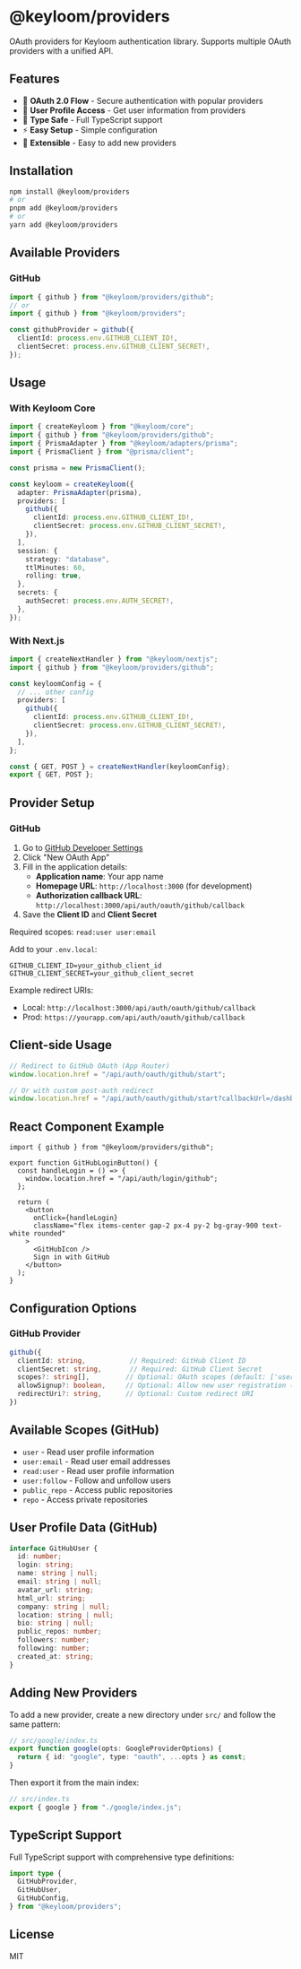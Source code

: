 # @keyloom/providers

OAuth providers for Keyloom authentication library. Supports multiple OAuth providers with a unified API.

## Features

- 🔐 **OAuth 2.0 Flow** - Secure authentication with popular providers
- 👤 **User Profile Access** - Get user information from providers
- 🎯 **Type Safe** - Full TypeScript support
- ⚡ **Easy Setup** - Simple configuration
- 🔧 **Extensible** - Easy to add new providers

## Installation

```bash
npm install @keyloom/providers
# or
pnpm add @keyloom/providers
# or
yarn add @keyloom/providers
```

## Available Providers

### GitHub

```typescript
import { github } from "@keyloom/providers/github";
// or
import { github } from "@keyloom/providers";

const githubProvider = github({
  clientId: process.env.GITHUB_CLIENT_ID!,
  clientSecret: process.env.GITHUB_CLIENT_SECRET!,
});
```

## Usage

### With Keyloom Core

```typescript
import { createKeyloom } from "@keyloom/core";
import { github } from "@keyloom/providers/github";
import { PrismaAdapter } from "@keyloom/adapters/prisma";
import { PrismaClient } from "@prisma/client";

const prisma = new PrismaClient();

const keyloom = createKeyloom({
  adapter: PrismaAdapter(prisma),
  providers: [
    github({
      clientId: process.env.GITHUB_CLIENT_ID!,
      clientSecret: process.env.GITHUB_CLIENT_SECRET!,
    }),
  ],
  session: {
    strategy: "database",
    ttlMinutes: 60,
    rolling: true,
  },
  secrets: {
    authSecret: process.env.AUTH_SECRET!,
  },
});
```

### With Next.js

```typescript
import { createNextHandler } from "@keyloom/nextjs";
import { github } from "@keyloom/providers/github";

const keyloomConfig = {
  // ... other config
  providers: [
    github({
      clientId: process.env.GITHUB_CLIENT_ID!,
      clientSecret: process.env.GITHUB_CLIENT_SECRET!,
    }),
  ],
};

const { GET, POST } = createNextHandler(keyloomConfig);
export { GET, POST };
```

## Provider Setup

### GitHub

1. Go to [GitHub Developer Settings](https://github.com/settings/developers)
2. Click "New OAuth App"
3. Fill in the application details:
   - **Application name**: Your app name
   - **Homepage URL**: `http://localhost:3000` (for development)
   - **Authorization callback URL**: `http://localhost:3000/api/auth/oauth/github/callback`
4. Save the **Client ID** and **Client Secret**

Required scopes: `read:user user:email`

Add to your `.env.local`:

```env
GITHUB_CLIENT_ID=your_github_client_id
GITHUB_CLIENT_SECRET=your_github_client_secret
```

Example redirect URIs:
- Local: `http://localhost:3000/api/auth/oauth/github/callback`
- Prod: `https://yourapp.com/api/auth/oauth/github/callback`

## Client-side Usage

```typescript
// Redirect to GitHub OAuth (App Router)
window.location.href = "/api/auth/oauth/github/start";

// Or with custom post-auth redirect
window.location.href = "/api/auth/oauth/github/start?callbackUrl=/dashboard";
```

## React Component Example

```tsx
import { github } from "@keyloom/providers/github";

export function GitHubLoginButton() {
  const handleLogin = () => {
    window.location.href = "/api/auth/login/github";
  };

  return (
    <button
      onClick={handleLogin}
      className="flex items-center gap-2 px-4 py-2 bg-gray-900 text-white rounded"
    >
      <GitHubIcon />
      Sign in with GitHub
    </button>
  );
}
```

## Configuration Options

### GitHub Provider

```typescript
github({
  clientId: string,           // Required: GitHub Client ID
  clientSecret: string,       // Required: GitHub Client Secret
  scopes?: string[],         // Optional: OAuth scopes (default: ['user:email'])
  allowSignup?: boolean,     // Optional: Allow new user registration (default: true)
  redirectUri?: string,      // Optional: Custom redirect URI
})
```

## Available Scopes (GitHub)

- `user` - Read user profile information
- `user:email` - Read user email addresses
- `read:user` - Read user profile information
- `user:follow` - Follow and unfollow users
- `public_repo` - Access public repositories
- `repo` - Access private repositories

## User Profile Data (GitHub)

```typescript
interface GitHubUser {
  id: number;
  login: string;
  name: string | null;
  email: string | null;
  avatar_url: string;
  html_url: string;
  company: string | null;
  location: string | null;
  bio: string | null;
  public_repos: number;
  followers: number;
  following: number;
  created_at: string;
}
```

## Adding New Providers

To add a new provider, create a new directory under `src/` and follow the same pattern:

```typescript
// src/google/index.ts
export function google(opts: GoogleProviderOptions) {
  return { id: "google", type: "oauth", ...opts } as const;
}
```

Then export it from the main index:

```typescript
// src/index.ts
export { google } from "./google/index.js";
```

## TypeScript Support

Full TypeScript support with comprehensive type definitions:

```typescript
import type {
  GitHubProvider,
  GitHubUser,
  GitHubConfig,
} from "@keyloom/providers";
```

## License

MIT
